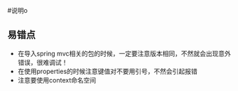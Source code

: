 #说明o
## 易错点
- 在导入spring mvc相关的包的时候，一定要注意版本相同，不然就会出现意外错误，很难调试！
- 在使用properties的时候注意键值对不要用引号，不然会引起报错
- 注意要使用context命名空间